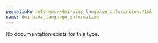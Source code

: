 ```yaml
---
permalink: reference/dmi-bios_language_information.html
name: dmi bios_language_information
---
```


No documentation exists for this type.
